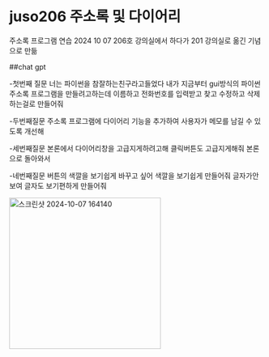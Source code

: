 # juso206 주소록 및 다이어리 
주소록 프로그램 연습
2024 10 07 206호 강의실에서 하다가 201 강의실로 옮긴 기념으로 만듦

##chat gpt

-첫번째 질문
너는 파이썬을 참잘하는친구라고들었다 내가 지금부터 gui방식의 파이썬주소록 프로그램을 만들려고하는데 이름하고 전화번호를 입력받고 찾고 수정하고 삭제하는걸로 만들어줘

-두번째질문
주소록 프로그램에 다이어리 기능을 추가하여 사용자가 메모를 남길 수 있도록 개선해

-세번째질문
본론에서 다이어리창을 고급지게하려고해 클릭버튼도 고급지게해줘
본론으로 돌아와서

-네번째질문
버튼의 색깔을 보기쉽게 바꾸고 싶어 색깔을 보기쉽게 만들어줘
글자가안보여 글자도 보기편하게 만들어줘


<img width="299" alt="스크린샷 2024-10-07 164140" src="https://github.com/user-attachments/assets/de96e766-d70d-444f-908e-c9865e7417f4">
